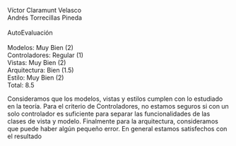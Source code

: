 Víctor Claramunt Velasco <br/>
Andrés Torrecillas Pineda
<br/><br/>
AutoEvaluación
<br/><br/>
Modelos: Muy Bien (2) <br/>
Controladores: Regular (1) <br/>
Vistas: Muy Bien (2) <br/>
Arquitectura: Bien (1.5) <br/>
Estilo: Muy Bien (2) <br/>
Total: 8.5 <br/>

Consideramos que los modelos, vistas y estilos 
cumplen con lo estudiado en la teoría.
Para el criterio de Controladores, no estamos 
seguros si con un solo controlador es suficiente
para separar las funcionalidades de las clases de vista y modelo.
Finalmente para la arquitectura, consideramos que puede haber algún 
pequeño error. En general estamos satisfechos con el resultado


